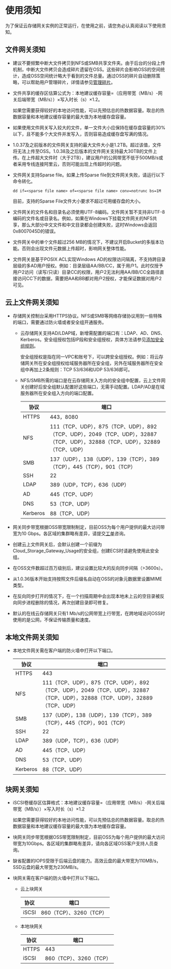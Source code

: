 # 使用须知

为了保证云存储网关实例的正常运行，在使用之前，请您务必认真阅读以下使用须知。

## 文件网关须知

-   建议不要频繁中断大文件拷贝到NFS或SMB共享文件夹。由于后台的分段上传机制，中断大文件拷贝会造成碎片遗留在OSS。这些碎片会影响OSS的空间统计，造成OSS空间统计略大于看到的文件总量。通过OSS的碎片自动删除策略，可以帮助用户管理碎片，详情请参见[管理碎片](/cn.zh-CN/控制台用户指南/文件管理/管理碎片.md)。
-   文件共享的缓存区估算公式为：本地建议缓存容量=（应用带宽（MB/s）-网关后端带宽（MB/s））×写入时长（s）×1.2。

    如果您需要获得较好的本地访问性能，可以先预估总的热数据容量。取总的热数据容量和本地建议缓存容量的最大值为本地缓存盘容量。

-   如果使用文件网关写入较大的文件，单一文件大小应保持在缓存盘容量的30%以下，且不能多个大文件并发写入，否则容易造成缓存盘写满的情况。
-   1.0.37及之前版本的文件网关支持的最大文件大小是1.2TB。超过该值，文件将无法上传至OSS。1.0.38及之后版本的文件网关支持最大30TB的文件上传。在上传超大文件时（大于2TB），建议用户的公网带宽不低于500MB/s或者采用专线连接阿里云，否则可能出现上传超时的问题。
-   文件网关支持Sparse file。如果上传Sparse file到文件网关失败，请运行以下命令转化。

    ```
    dd if=<sparse file name> of=<sparse file name> conv=notrunc bs=1M
    ```

    目前，支持的Sparse File文件大小要求不超过可用缓存盘的大小。

-   文件网关的文件名和目录名必须使用UTF-8编码。文件网关暂不支持非UTF-8编码的文件名或目录名。例如，如果在Windows下挂载文件网关的NFS共享，那么大部分中文文件和中文目录都会创建失败，这时Windows会返回0x8007045D的错误。
-   文件网关中的单个文件超过256 MB的情况下，不建议开启Bucket的多版本功能。否则会出现文件元数据上传超时，影响网关整体性能。
-   文件网关是基于POSIX ACL实现Windows AD的权限访问隔离，不支持跨目录层级的多AD用户授权。例如：目录层级AA/BB/CC，属于用户1。此时仅授予用户2访问（读写/只读）目录CC的权限，用户2无法利用AA/BB/CC全路径直接访问CC下的数据，需要把AA和BB都对用户2授权，才能保证数据对用户2可见。

## 云上文件网关须知

-   存储网关控制台采用HTTPS协议。NFS或SMB等网络存储协议用到一些特殊的端口，需要通过防火墙或者安全组开通服务。
    -   云存储网关支持AD/LDAP域，新增需配置的端口有：LDAP、AD、DNS、Kerberos。安全组授权包括IP段和安全组授权，具体方法请参见[添加安全组规则](/cn.zh-CN/安全/安全组/添加安全组规则.md)。

        安全组授权是指在同一VPC和账号下，可以跨安全组授权。例如：将云存储网关所在安全组授权给域服务器所在安全组，另外在域服务器所在安全组中再加上2条规则：TCP 53/636和UDP 53/636即可。

    -   NFS/SMB所需的端口是在云存储网关入方向的安全组中配置，云上文件网关创建好后安全组默认配置好这些端口，无需手动配置。LDAP/AD是在域服务器所在安全组入方向的端口配置。

        |协议|端口|
        |--|--|
        |HTTPS|443，8080|
        |NFS|111（TCP、UDP），875（TCP、UDP），892（TCP、UDP），2049（TCP、UDP），32887（TCP、UDP），32888（TCP、UDP），32889（TCP、UDP）|
        |SMB|137（UDP），138（UDP），139（TCP），389（TCP），445（TCP），901（TCP）|
        |SSH|22|
        |LDAP|389（UDP，TCP），636（UDP）|
        |AD|445（TCP、UDP）|
        |DNS|53（TCP、UDP）|
        |Kerberos|88（TCP、UDP）|

-   网关同步带宽根据OSS带宽限制制定，目前OSS为每个用户提供的最大访问带宽为10 Gbps。各区域的集群略有差异，请提交[工单](https://www.aliyun.com/service?spm=5176.8465980.top-nav.dsupport.3b961450dscUYd)咨询。
-   创建云上文件网关后，会默认创建一个前缀为Cloud\_Storage\_Gateway\_Usage的安全组，创建ECS时请避免使用此安全组。
-   在OSS文件数超过百万级别后，建议设置比较大的反向同步间隔（\>3600s）。
-   从1.0.36版本开始支持按照文件后缀名自动在OSS的对象元数据里设置MIME类型。
-   在反向同步打开的情况下，在一个扫描周期中会出现本地未上云的空目录被反向同步进程删除的情况，再次创建目录即可修复。
-   默认的在线云存储网关只有1 Mb/s的公网带宽上行带宽，在跨地域访问OSS时使用的是公网，不保证传输质量和速度。

## 本地文件网关须知

-   本地文件网关需在客户端的防火墙中打开以下端口。

    |协议|端口|
    |--|--|
    |HTTPS|443|
    |NFS|111（TCP、UDP），875（TCP、UDP），892（TCP、UDP），2049（TCP、UDP），32887（TCP、UDP），32888（TCP、UDP），32889（TCP、UDP）|
    |SMB|137（UDP），138（UDP），139（TCP），389（TCP），445（TCP），901（TCP）|
    |SSH|22|
    |LDAP|389（UDP，TCP），636（UDP）|
    |AD|445（TCP、UDP）|
    |DNS|53（TCP、UDP）|
    |Kerberos|88（TCP、UDP）|


## 块网关须知

-   iSCSI卷缓存区估算格式：本地建议缓存容量=（应用带宽（MB/s）-网关后端带宽（MB/s））×写入时长（s）×1.2

    如果您需要获得较好的本地访问性能，可以先预估总的热数据容量。取总的热数据容量和本地建议缓存容量的最大值为本地缓存盘容量。

-   块网关同步带宽根据OSS带宽限制制定，目前OSS为每个用户提供的最大访问带宽为10Gbps。各区域的集群略有差异，请向各区域OSS客户支持人员查询。
-   缺省配置的IOPS受限于后端云盘的能力。高效云盘的最大带宽为110MB/s，SSD云盘的最大带宽为230MB/s。
-   块网关需在客户端的防火墙中打开以下端口。
    -   云上块网关

        |协议|端口|
        |--|--|
        |iSCSI|860（TCP）、3260（TCP）|

    -   本地块网关

        |协议|端口|
        |--|--|
        |HTTPS|443|
        |iSCSI|860（TCP）、3260（TCP）|


